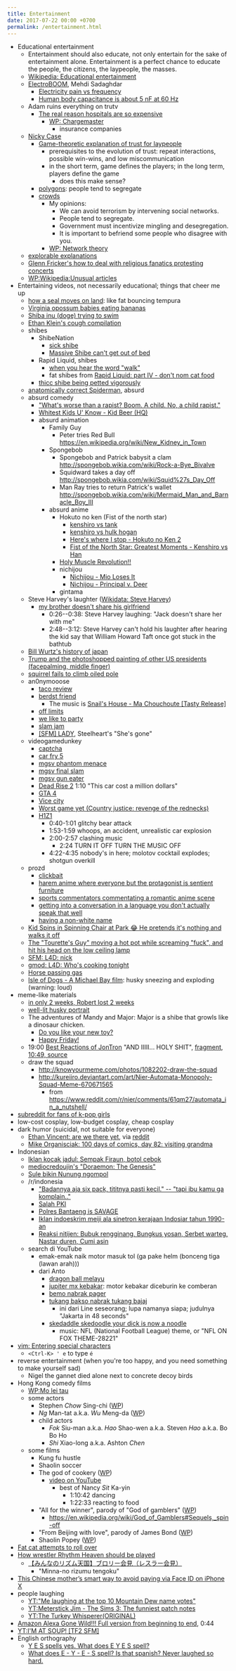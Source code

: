 ```yaml
---
title: Entertainment
date: 2017-07-22 00:00 +0700
permalink: /entertainment.html
---
```


- Educational entertainment
    - Entertainment should also educate, not only entertain for the sake of entertainment alone.
Entertainment is a perfect chance to educate the people, the citizens, the laypeople, the masses.
    - [Wikipedia: Educational entertainment](https://en.wikipedia.org/wiki/Educational_entertainment)
    - [ElectroBOOM](https://www.youtube.com/channel/UCJ0-OtVpF0wOKEqT2Z1HEtA), Mehdi Sadaghdar
        - [Electricity pain vs frequency](https://www.youtube.com/watch?v=MMzU66IHe-k)
        - [Human body capacitance is about 5 nF at 60 Hz](https://www.youtube.com/watch?v=vNpGoNP1tGQ)
    - Adam ruins everything on trutv
        - [The real reason hospitals are so expensive](https://www.youtube.com/watch?v=CeDOQpfaUc8)
            - [WP: Chargemaster](https://en.wikipedia.org/wiki/Chargemaster)
                - insurance companies
    - [Nicky Case](http://ncase.me/)
        - [Game-theoretic explanation of trust for laypeople](http://ncase.me/trust/)
            - prerequisites to the evolution of trust: repeat interactions, possible win-wins, and low miscommunication
            - in the short term, game defines the players; in the long term, players define the game
                - does this make sense?
        - [polygons](http://ncase.me/polygons/): people tend to segregate
        - [crowds](http://ncase.me/crowds/)
            - My opinions:
                - We can avoid terrorism by intervening social networks.
                - People tend to segregate.
                - Government must incentivize mingling and desegregation.
                - It is important to befriend some people who disagree with you.
            - [WP: Network theory](https://en.wikipedia.org/wiki/Network_theory)
    - [explorable explanations](http://explorabl.es/)
    - [Glenn Fricker's how to deal with religious fanatics protesting concerts](https://www.youtube.com/watch?v=ix3kPRlnnF8&index=8&list=RDfibfJpIHLQ8)
    - [WP:Wikipedia:Unusual articles](https://en.wikipedia.org/wiki/Wikipedia:Unusual_articles)
- Entertaining videos, not necessarily educational; things that cheer me up
    - [how a seal moves on land](https://www.youtube.com/watch?v=l6mGixhCcYY): like fat bouncing tempura
    - [Virginia opossum babies eating bananas](https://www.youtube.com/watch?v=bRIVTEBaLkA)
    - [Shiba inu (doge) trying to swim](https://www.youtube.com/watch?v=G8QCRTsed9U)
    - [Ethan Klein's cough compilation](https://www.youtube.com/watch?v=TEG2wxz0ILo)
    - shibes
        - ShibeNation
            - [sick shibe](https://www.youtube.com/watch?v=UvNDMAHotQg)
            - [Massive Shibe can't get out of bed](https://www.youtube.com/watch?v=tu9hnAZteug)
        - Rapid Liquid, shibes
            - [when you hear the word "walk"](https://www.youtube.com/watch?v=djRfAQfT9E4)
            - fat shibes from [Rapid Liquid: part IV - don't nom cat food](https://www.youtube.com/watch?v=qe8b9gfuwME)
        - [thicc shibe being petted vigorously](https://www.youtube.com/watch?v=FLZZlHUNd_I)
    - [anatomically correct Spiderman](https://www.youtube.com/watch?v=Yc5SfuIb_eM), absurd
    - absurd comedy
        - ["What's worse than a rapist? Boom. A child. No, a child rapist."](https://www.youtube.com/watch?v=L0a5iwzG7aw)
        - [Whitest Kids U' Know - Kid Beer (HQ)](http://www.dailymotion.com/video/x2x897x)
        - absurd animation
            - Family Guy
                - Peter tries Red Bull https://en.wikipedia.org/wiki/New_Kidney_in_Town
            - Spongebob
                - Spongebob and Patrick babysit a clam http://spongebob.wikia.com/wiki/Rock-a-Bye_Bivalve
                - Squidward takes a day off http://spongebob.wikia.com/wiki/Squid%27s_Day_Off
                - Man Ray tries to return Patrick's wallet http://spongebob.wikia.com/wiki/Mermaid_Man_and_Barnacle_Boy_III
            - absurd anime
                - Hokuto no ken (Fist of the north star)
                    - [kenshiro vs tank](https://www.youtube.com/watch?v=-_ZeD40Rg8A)
                    - [kenshiro vs hulk hogan](https://www.youtube.com/watch?v=mjj5XejutCE)
                    - [Here's where I stop - Hokuto no Ken 2](https://www.youtube.com/watch?v=HGKyPXZOQIc)
                    - [Fist of the North Star: Greatest Moments - Kenshiro vs Han](https://www.youtube.com/watch?v=3Gr8Qvczrvc)
                - [Holy Muscle Revolution!!](https://www.youtube.com/watch?v=zZ1nSaJKL_c)
                - nichijou
                    - [Nichijou - Mio Loses It](https://www.youtube.com/watch?v=z30Y572EmCk)
                    - [Nichijou - Principal v. Deer](https://www.youtube.com/watch?v=Z7Et0a8fnuw)
                - gintama
    - Steve Harvey's laughter ([Wikidata: Steve Harvey](https://www.wikidata.org/wiki/Q2347009))
        - [my brother doesn't share his girlfriend](https://www.youtube.com/watch?v=nCSx2BWGBNM)
            - 0:26--0:38: Steve Harvey laughing: "Jack doesn't share her with me"
            - 2:48--3:12: Steve Harvey can't hold his laughter after hearing the kid say that William Howard Taft once got stuck in the bathtub
    - [Bill Wurtz's history of japan](https://www.youtube.com/watch?v=Mh5LY4Mz15o)
    - [Trump and the photoshopped painting of other US presidents (facepalming, middle finger)](https://twitter.com/JaimsVanDerBeek/status/921175367854866432)
    - [squirrel fails to climb oiled pole](https://www.youtube.com/watch?v=cFWdjkN62zc)
    - an0nymooose
        - [taco review](https://www.youtube.com/watch?v=xKR4FAg1imc)
        - [berdst friend](https://www.youtube.com/watch?v=l8wMVmY7Zpw)
            - The music is [Snail's House - Ma Chouchoute [Tasty Release]](https://www.youtube.com/watch?v=5lVOzOBcrm0)
        - [off limits](https://www.youtube.com/watch?v=dHJfafgLxBw)
        - [we like to party](https://www.youtube.com/watch?v=b8HO6hba9ZE)
        - [slam jam](https://www.youtube.com/watch?v=Y-dMSstLDqM)
        - [[SFM] LADY](https://www.youtube.com/watch?v=QbFqG-qlR-A), Steelheart's "She's gone"
    - videogamedunkey
        - [captcha](https://www.youtube.com/watch?v=WqnXp6Saa8Y)
        - [car fry 5](https://www.youtube.com/watch?v=IY5mBERhSDg)
        - [mgsv phantom menace](https://www.youtube.com/watch?v=SkNaUiaGRxw)
        - [mgsv final slam](https://www.youtube.com/watch?v=e5jx9aYSG1c)
        - [mgsv gun eater](https://www.youtube.com/watch?v=JYM-vPKyxfA)
        - [Dead Rise 2](https://www.youtube.com/watch?v=VELVomIF2Ts) 1:10 "This car cost a million dollars"
        - [GTA 4](https://www.youtube.com/watch?v=a4UxBrJ2yIQ)
        - [Vice city](https://www.youtube.com/watch?v=NZ83rfAqWMw)
        - [Worst game yet (Country justice: revenge of the rednecks)](https://www.youtube.com/watch?v=Yaou-qomTrg)
        - [H1Z1](https://www.youtube.com/watch?v=8_fk6ni-0eI)
            - 0:40-1:01 glitchy bear attack
            - 1:53-1:59 whoops, an accident, unrealistic car explosion
            - 2:00-2:57 clashing music
                - 2:24 TURN IT OFF TURN THE MUSIC OFF
            - 4:22-4:35 nobody's in here; molotov cocktail explodes; shotgun overkill
    - prozd
        - [clickbait](https://www.youtube.com/watch?v=f4FuOi9rvKw)
        - [harem anime where everyone but the protagonist is sentient furniture](https://www.youtube.com/watch?v=gYXHnkhRwCY)
        - [sports commentators commentating a romantic anime scene](https://www.youtube.com/watch?v=_B13yISVHWI)
        - [getting into a conversation in a language you don't actually speak that well](https://www.youtube.com/watch?v=T_PuZBdT2iM)
        - [having a non-white name](https://www.youtube.com/watch?v=p1RKkRCiU90)
    - [Kid Spins in Spinning Chair at Park 😂 He pretends it's nothing and walks it off](https://www.youtube.com/watch?v=Bae4jQk-LGc)
    - [The "Tourette's Guy" moving a hot pot while screaming "fuck", and hit his head on the low ceiling lamp](https://www.youtube.com/watch?v=AtbMnixO2nc)
    - [SFM: L4D: nick](https://www.youtube.com/watch?v=nwpEAYI-5jY)
    - [gmod: L4D: Who's cooking tonight](https://www.youtube.com/watch?v=pfexEAExzhk)
    - [Horse passing gas](https://www.youtube.com/watch?v=jMyL0HdXPuc)
    - [Isle of Dogs - A Michael Bay film](https://www.youtube.com/watch?v=FZBo2wBH0zE): husky sneezing and exploding (warning: loud)
- meme-like materials
    - [in only 2 weeks, Robert lost 2 weeks](https://www.reddit.com/r/FunnyandSad/comments/8ejlih/in_just_two_weeks/)
    - [well-lit husky portrait](https://old.reddit.com/r/aww/comments/8io64x/last_year_while_setting_up_lights_for_some/)
    - The adventures of Mandy and Major:
    Major is a shibe that growls like a dinosaur chicken.
        - [Do you like your new toy?](https://www.youtube.com/watch?v=FuraQCCsKgE)
        - [Happy Friday!](https://www.youtube.com/watch?v=_gxJNdeG7gM)
    - 19:00 [Best Reactions of JonTron](https://www.youtube.com/watch?v=tP5CLR54igs) "AND IIIII... HOLY SHIT",
    [fragment](https://www.youtube.com/watch?v=V4SQj8Ua3kM),
    [10:49, source](https://www.youtube.com/watch?v=l69BP1uhlMs)
    - draw the squad
        - http://knowyourmeme.com/photos/1082202-draw-the-squad
        - http://kureiiro.deviantart.com/art/Nier-Automata-Monopoly-Squad-Meme-670671565
            - from https://www.reddit.com/r/nier/comments/61qm27/automata_in_a_nutshell/
- [subreddit for fans of k-pop girls](https://www.reddit.com/r/asiangirlsbeingcute/top/)
- low-cost cosplay, low-budget cosplay, cheap cosplay
- dark humor (suicidal, not suitable for everyone)
    - [Ethan Vincent: are we there yet](http://oppressive-silence.com/comic/are-we-there-yet),
    via [reddit](https://www.reddit.com/r/FunnyandSad/comments/790jyl/are_we_there_yet/)
    - [Mike Organisciak: 100 days of comics, day 82: visiting grandma](http://mikeorganisciak.com/100-days-of-comics-day-82/)
- Indonesian
    - [Iklan kocak jadul: Sempak Firaun, botol cebok](http://humorpoin.blogspot.co.id/2017/06/ada-sempak-firaun-inilah-5-iklan-kocak.html)
    - [mediocredoujin's "Doraemon: The Genesis"](https://www.facebook.com/pg/mediocredoujin/photos/?tab=album&amp;album_id=1616136515299919)
    - [Sule bikin Nunung ngompol](https://www.youtube.com/watch?v=SjDOod17cgs)
    - /r/indonesia
        - ["Badannya aja six pack, tititnya pasti kecil." -- "tapi ibu kamu ga komplain.."](https://www.reddit.com/r/indonesia/comments/7mt1v8/brutalsavagerekt/)
        - [Salah PKI](https://www.reddit.com/r/indonesia/comments/8dvsj3/salah_pki/)
        - [Polres Bantaeng is SAVAGE](https://www.reddit.com/r/indonesia/comments/7ep760/polres_bantaeng_is_savage/)
        - [Iklan indoeskrim meiji ala sinetron kerajaan Indosiar tahun 1990-an](https://www.reddit.com/r/indonesia/comments/6lrrgv/your_daily_dose_of_kearifan_lokal_cringefest/)
        - [Reaksi nitijen: Bubuk rengginang, Bungkus yosan, Serbet warteg, Nastar duren, Cumi asin](https://www.reddit.com/r/indonesia/comments/6ltl4s/reaksi_nitijen/)
    - search di YouTube
        - emak-emak naik motor masuk tol (ga pake helm (bonceng tiga (lawan arah)))
        - dari Anto
            - [dragon ball melayu](https://www.youtube.com/watch?v=PubKqI0Ypi0)
            - [jupiter mx kebakar](https://www.youtube.com/watch?v=Md44-HVqYfs): motor kebakar diceburin ke comberan
            - [bemo nabrak pager](https://www.youtube.com/watch?v=l9moNGjiz-s)
            - [tukang bakso nabrak tukang bajaj](https://www.youtube.com/watch?v=V3zsE3-vHWY)
                - ini dari Line seseorang; lupa namanya siapa; judulnya "Jakarta in 48 seconds"
            - [skedaddle skedoodle your dick is now a noodle](https://www.youtube.com/watch?v=P3a-O8wHKg8)
                - music: NFL (National Football League) theme, or "NFL ON FOX THEME-28221"
- [vim: Entering special characters](http://vim.wikia.com/wiki/Entering_special_characters)
    - `<Ctrl-K> ' e` to type `é`
- reverse entertainment (when you're too happy, and you need something to make yourself sad)
    - Nigel the gannet died alone next to concrete decoy birds
- Hong Kong comedy films
    - [WP:Mo lei tau](https://en.wikipedia.org/wiki/Mo_lei_tau)
    - some actors
        - Stephen *Chow* Sing-chi ([WP](https://en.wikipedia.org/wiki/Stephen_Chow))
        - *Ng* Man-tat a.k.a. *Wu* Meng-da ([WP](https://en.wikipedia.org/wiki/Ng_Man-tat))
        - child actors
            - *Fok* Siu-man a.k.a. *Hao* Shao-wen a.k.a. Steven *Hao* a.k.a. Bo Bo Ho
            - *Shi* Xiao-long a.k.a. Ashton *Chen*
    - some films
        - Kung fu hustle
        - Shaolin soccer
        - The god of cookery ([WP](https://en.wikipedia.org/wiki/The_God_of_Cookery))
            - [video on YouTube](https://www.youtube.com/watch?v=l8_Mk3-sZsQ)
                - best of Nancy *Sit* Ka-yin
                    - 1:10:42 dancing
                    - 1:22:33 reacting to food
        - "All for the winner", parody of "God of gamblers" ([WP](https://en.wikipedia.org/wiki/All_for_the_Winner))
            - https://en.wikipedia.org/wiki/God_of_Gamblers#Sequels,_spin-off
        - "From Beijing with love", parody of James Bond ([WP](https://en.wikipedia.org/wiki/From_Beijing_with_Love))
        - Shaolin Popey ([WP](https://en.wikipedia.org/wiki/Shaolin_Popey))
- [Fat cat attempts to roll over](https://www.youtube.com/watch?v=F82oaNGsD24)
- [How wrestler Rhythm Heaven should be played](https://www.youtube.com/watch?v=SpsezVsd0No)
    - [【みんなのリズム天国】ブロリー会見（レスラー会見）](https://www.youtube.com/watch?v=GTdyWN_XCrM)
        - "Minna-no rizumu tengoku"
- [This Chinese mother’s smart way to avoid paying via Face ID on iPhone X](https://www.youtube.com/watch?v=oQwwG_BCWsc)
- people laughing
    - [YT:"Me laughing at the top 10 Mountain Dew name votes"](https://www.youtube.com/watch?v=rxu3kZPlZx8)
    - [YT:Meterstick Jim - The Sims 3: The funniest patch notes](https://www.youtube.com/watch?v=4nxsCZ2SEcQ)
    - [YT:The Turkey Whisperer(ORIGINAL)](https://www.youtube.com/watch?v=Q1sDmooVHj8)
- [Amazon Alexa Gone Wild!!! Full version from beginning to end](https://www.youtube.com/watch?v=epyWW2e43UU), 0:44
- [YT:I'M AT SOUP! [TF2 SFM]](https://www.youtube.com/watch?v=4kqbKEqzsAI)
- English orthography
    - [Y E S spells yes. What does E Y E S spell?](https://www.youtube.com/watch?v=P4ramoioWnw)
    - [What does E - Y - E - S spell? Is that spanish? Never laughed so hard.](https://www.youtube.com/watch?v=SN0cLBv5AUc)
